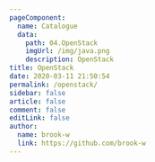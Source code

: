```yaml
---
pageComponent:
  name: Catalogue
  data:
    path: 04.OpenStack
    imgUrl: /img/java.png
    description: OpenStack
title: OpenStack
date: 2020-03-11 21:50:54
permalink: /openstack/
sidebar: false
article: false
comment: false
editLink: false
author:
  name: brook-w
  link: https://github.com/brook-w
---
```

